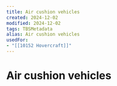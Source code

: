 ```yaml
---
title: Air cushion vehicles
created: 2024-12-02
modified: 2024-12-02
tags: TBSMetadata
alias: Air cushion vehicles
usedFor:
- "[[10152 Hovercraft]]"
---
```

# Air cushion vehicles
